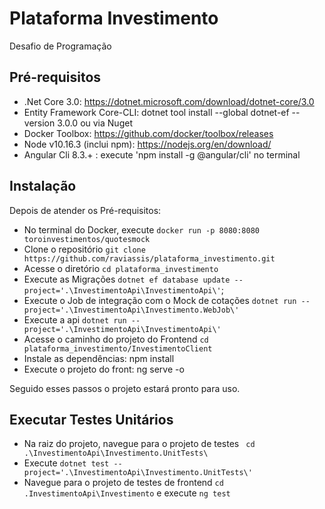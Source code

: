 # Plataforma Investimento
Desafio de Programação
## Pré-requisitos
- .Net Core 3.0: https://dotnet.microsoft.com/download/dotnet-core/3.0
- Entity Framework Core-CLI: dotnet tool install --global dotnet-ef --version 3.0.0 ou via Nuget
- Docker Toolbox: https://github.com/docker/toolbox/releases
- Node v10.16.3 (inclui npm): https://nodejs.org/en/download/
- Angular Cli 8.3.+ : execute 'npm install -g @angular/cli' no terminal
## Instalação
Depois de atender os Pré-requisitos:
- No terminal do Docker, execute `docker run -p 8080:8080 toroinvestimentos/quotesmock`
- Clone o repositório `git clone https://github.com/raviassis/plataforma_investimento.git`
- Acesse o diretório `cd plataforma_investimento`
- Execute as Migrações `dotnet ef database update --project='.\InvestimentoApi\InvestimentoApi\'`;
- Execute o Job de integração com o Mock de cotações `dotnet run --project='.\InvestimentoApi\Investimento.WebJob\'`
- Execute a api `dotnet run --project='.\InvestimentoApi\InvestimentoApi\'`
- Acesse o caminho do projeto do Frontend `cd plataforma_investimento/InvestimentoClient`
- Instale as dependências: npm install
- Execute o projeto do front: ng serve -o

Seguido esses passos o projeto estará pronto para uso.

## Executar Testes Unitários
- Na raiz do projeto, navegue para o projeto de testes ` cd .\InvestimentoApi\Investimento.UnitTests\`
- Execute `dotnet test --project='.\InvestimentoApi\Investimento.UnitTests\'`
- Navegue para o projeto de testes de frontend `cd .InvestimentoApi\Investimento` e execute `ng test`
